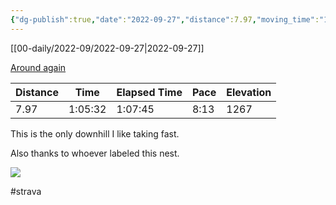```yaml
---
{"dg-publish":true,"date":"2022-09-27","distance":7.97,"moving_time":"1:05:32","elapsed_time":"1:07:45","pace":"8:13","total_elevation_gain":1267,"url":"https://www.strava.com/activities/7877171906","permalink":"/01-personal/strava/2022-09-27-around-again/","dgPassFrontmatter":true}
---
```



[[00-daily/2022-09/2022-09-27\|2022-09-27]]

[Around again](https://www.strava.com/activities/7877171906)

| Distance | Time    | Elapsed Time | Pace | Elevation |
| -------- | ------- | ------------ | ---- | --------- |
| 7.97     | 1:05:32 | 1:07:45      | 8:13 | 1267      |


This is the only downhill I like taking fast.

Also thanks to whoever labeled this nest.
    
![](https://image.mux.com/cz5hgEYJ2rTyMqHu5e01RVe4AfQmVEpsURJTMAbz9Ju8/thumbnail.jpg?width=600&height=337&fit_mode=preserve&time=0)

    

#strava

